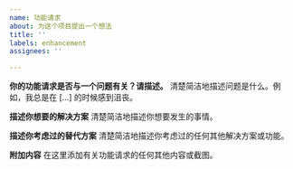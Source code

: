 ```yaml
---
name: 功能请求
about: 为这个项目提出一个想法
title: ''
labels: enhancement
assignees: ''

---
```


**你的功能请求是否与一个问题有关？请描述。**
清楚简洁地描述问题是什么。例如，我总是在 [...] 的时候感到沮丧。

**描述你想要的解决方案**
清楚简洁地描述你想要发生的事情。

**描述你考虑过的替代方案**
清楚简洁地描述你考虑过的任何其他解决方案或功能。

**附加内容**
在这里添加有关功能请求的任何其他内容或截图。
